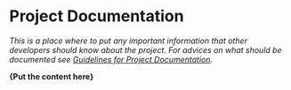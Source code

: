 # Project Documentation

*This is a place where to put any important information that other developers should know about the project. For advices on what should be documented see
[Guidelines for Project Documentation](https://docs.shopsys.com/en/8.0/project/guidelines-for-project-documentation/)*.

**{Put the content here}**
